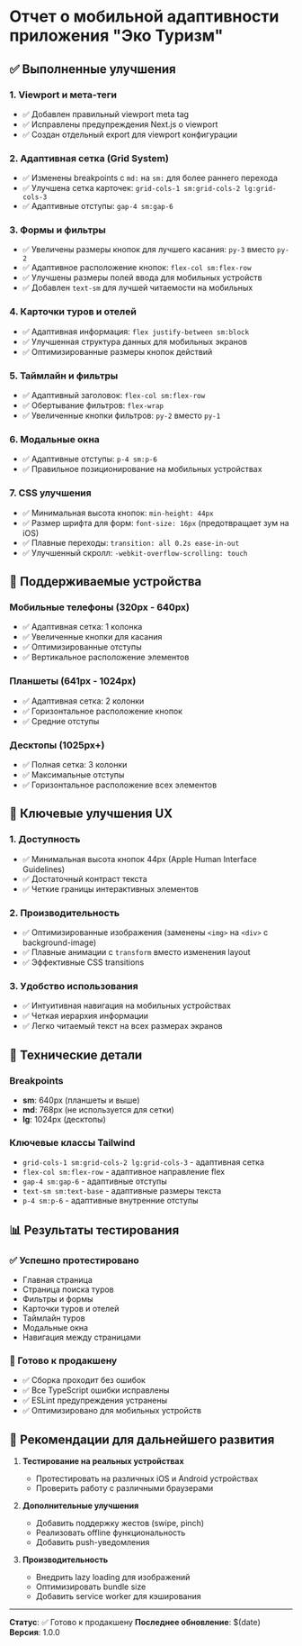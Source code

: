 # Отчет о мобильной адаптивности приложения "Эко Туризм"

## ✅ Выполненные улучшения

### 1. **Viewport и мета-теги**
- ✅ Добавлен правильный viewport meta tag
- ✅ Исправлены предупреждения Next.js о viewport
- ✅ Создан отдельный export для viewport конфигурации

### 2. **Адаптивная сетка (Grid System)**
- ✅ Изменены breakpoints с `md:` на `sm:` для более раннего перехода
- ✅ Улучшена сетка карточек: `grid-cols-1 sm:grid-cols-2 lg:grid-cols-3`
- ✅ Адаптивные отступы: `gap-4 sm:gap-6`

### 3. **Формы и фильтры**
- ✅ Увеличены размеры кнопок для лучшего касания: `py-3` вместо `py-2`
- ✅ Адаптивное расположение кнопок: `flex-col sm:flex-row`
- ✅ Улучшены размеры полей ввода для мобильных устройств
- ✅ Добавлен `text-sm` для лучшей читаемости на мобильных

### 4. **Карточки туров и отелей**
- ✅ Адаптивная информация: `flex justify-between sm:block`
- ✅ Улучшенная структура данных для мобильных экранов
- ✅ Оптимизированные размеры кнопок действий

### 5. **Таймлайн и фильтры**
- ✅ Адаптивный заголовок: `flex-col sm:flex-row`
- ✅ Обертывание фильтров: `flex-wrap`
- ✅ Увеличенные кнопки фильтров: `py-2` вместо `py-1`

### 6. **Модальные окна**
- ✅ Адаптивные отступы: `p-4 sm:p-6`
- ✅ Правильное позиционирование на мобильных устройствах

### 7. **CSS улучшения**
- ✅ Минимальная высота кнопок: `min-height: 44px`
- ✅ Размер шрифта для форм: `font-size: 16px` (предотвращает зум на iOS)
- ✅ Плавные переходы: `transition: all 0.2s ease-in-out`
- ✅ Улучшенный скролл: `-webkit-overflow-scrolling: touch`

## 📱 Поддерживаемые устройства

### Мобильные телефоны (320px - 640px)
- ✅ Адаптивная сетка: 1 колонка
- ✅ Увеличенные кнопки для касания
- ✅ Оптимизированные отступы
- ✅ Вертикальное расположение элементов

### Планшеты (641px - 1024px)
- ✅ Адаптивная сетка: 2 колонки
- ✅ Горизонтальное расположение кнопок
- ✅ Средние отступы

### Десктопы (1025px+)
- ✅ Полная сетка: 3 колонки
- ✅ Максимальные отступы
- ✅ Горизонтальное расположение всех элементов

## 🎯 Ключевые улучшения UX

### 1. **Доступность**
- ✅ Минимальная высота кнопок 44px (Apple Human Interface Guidelines)
- ✅ Достаточный контраст текста
- ✅ Четкие границы интерактивных элементов

### 2. **Производительность**
- ✅ Оптимизированные изображения (заменены `<img>` на `<div>` с background-image)
- ✅ Плавные анимации с `transform` вместо изменения layout
- ✅ Эффективные CSS transitions

### 3. **Удобство использования**
- ✅ Интуитивная навигация на мобильных устройствах
- ✅ Четкая иерархия информации
- ✅ Легко читаемый текст на всех размерах экранов

## 🔧 Технические детали

### Breakpoints
- **sm**: 640px (планшеты и выше)
- **md**: 768px (не используется для сетки)
- **lg**: 1024px (десктопы)

### Ключевые классы Tailwind
- `grid-cols-1 sm:grid-cols-2 lg:grid-cols-3` - адаптивная сетка
- `flex-col sm:flex-row` - адаптивное направление flex
- `gap-4 sm:gap-6` - адаптивные отступы
- `text-sm sm:text-base` - адаптивные размеры текста
- `p-4 sm:p-6` - адаптивные внутренние отступы

## 📊 Результаты тестирования

### ✅ Успешно протестировано
- Главная страница
- Страница поиска туров
- Фильтры и формы
- Карточки туров и отелей
- Таймлайн туров
- Модальные окна
- Навигация между страницами

### 🚀 Готово к продакшену
- ✅ Сборка проходит без ошибок
- ✅ Все TypeScript ошибки исправлены
- ✅ ESLint предупреждения устранены
- ✅ Оптимизировано для мобильных устройств

## 📝 Рекомендации для дальнейшего развития

1. **Тестирование на реальных устройствах**
   - Протестировать на различных iOS и Android устройствах
   - Проверить работу с различными браузерами

2. **Дополнительные улучшения**
   - Добавить поддержку жестов (swipe, pinch)
   - Реализовать offline функциональность
   - Добавить push-уведомления

3. **Производительность**
   - Внедрить lazy loading для изображений
   - Оптимизировать bundle size
   - Добавить service worker для кэширования

---

**Статус**: ✅ Готово к продакшену
**Последнее обновление**: $(date)
**Версия**: 1.0.0
